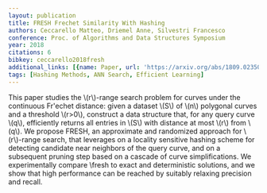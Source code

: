 ```yaml
---
layout: publication
title: FRESH Frechet Similarity With Hashing
authors: Ceccarello Matteo, Driemel Anne, Silvestri Francesco
conference: Proc. of Algorithms and Data Structures Symposium
year: 2018
citations: 6
bibkey: ceccarello2018fresh
additional_links: [{name: Paper, url: 'https://arxiv.org/abs/1809.02350'}]
tags: [Hashing Methods, ANN Search, Efficient Learning]
---
```

This paper studies the \\(r\\)-range search problem for curves under the
continuous Fr\'echet distance: given a dataset \\(S\\) of \\(n\\) polygonal curves and
a threshold \\(r>0\\), construct a data structure that, for any query curve \\(q\\),
efficiently returns all entries in \\(S\\) with distance at most \\(r\\) from \\(q\\). We
propose FRESH, an approximate and randomized approach for \\(r\\)-range search,
that leverages on a locality sensitive hashing scheme for detecting candidate
near neighbors of the query curve, and on a subsequent pruning step based on a
cascade of curve simplifications. We experimentally compare \fresh to exact and
deterministic solutions, and we show that high performance can be reached by
suitably relaxing precision and recall.
